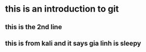 # this is an introduction to git
## this is the 2nd line
## this is from kali and it says gia linh is sleepy

